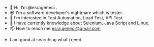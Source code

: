 - 👋 Hi, I’m @esrageneci .
- 😎 I'm a software developer's nightmare which is tester.
- 👀 I’m interested in Test Automation, Load Test, API Test.
- 🌱 I have currently knowledge about Selenium, Java Script and Linux.
- 📫 How to reach me esra.geneci@gmail.com
 
 * I am good at searching what i need.



<!---
esrageneci/esrageneci is a ✨ special ✨ repository because its `README.md` (this file) appears on your GitHub profile.
You can click the Preview link to take a look at your changes.
--->
